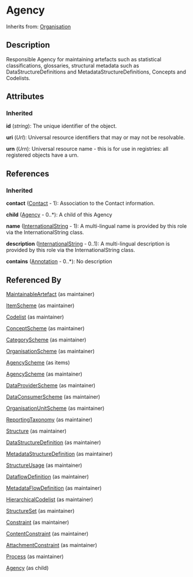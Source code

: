 
# Agency

Inherits from: [Organisation](Organisation.md)



## Description

Responsible Agency for maintaining artefacts such as statistical classifications, glossaries, structural metadata such as DataStructureDefinitions and MetadataStructureDefinitions, Concepts and Codelists.


## Attributes

### Inherited

**id** (*string*): The unique identifier of the object.

**uri** (*Url*): Universal resource identifiers that may or may not be resolvable.

**urn** (*Urn*): Universal resource name - this is for use in registries: all registered objects have a urn.



## References

### Inherited

**contact** ([Contact](Contact.md) - 1): Association to the Contact information.

**child** ([Agency](Agency.md) - 0..*): A child of this Agency

**name** ([InternationalString](../Base/InternationalString.md) - 1): A multi-lingual name is provided by this role via the InternationalString class.

**description** ([InternationalString](../Base/InternationalString.md) - 0..1): A multi-lingual description is provided by this role via the InternationalString class.

**contains** ([Annotation](../Base/Annotation.md) - 0..*): No description



## Referenced By

[MaintainableArtefact](../Base/MaintainableArtefact.md) (as maintainer)

[ItemScheme](../Base/ItemScheme.md) (as maintainer)

[Codelist](../Codelists/Codelist.md) (as maintainer)

[ConceptScheme](../ConceptSchemes/ConceptScheme.md) (as maintainer)

[CategoryScheme](../CategorySchemes/CategoryScheme.md) (as maintainer)

[OrganisationScheme](OrganisationScheme.md) (as maintainer)

[AgencyScheme](AgencyScheme.md) (as items)

[AgencyScheme](AgencyScheme.md) (as maintainer)

[DataProviderScheme](DataProviderScheme.md) (as maintainer)

[DataConsumerScheme](DataConsumerScheme.md) (as maintainer)

[OrganisationUnitScheme](OrganisationUnitScheme.md) (as maintainer)

[ReportingTaxonomy](../ReportingTaxonomies/ReportingTaxonomy.md) (as maintainer)

[Structure](../Base/Structure.md) (as maintainer)

[DataStructureDefinition](../DataStructureDefinitions/DataStructureDefinition.md) (as maintainer)

[MetadataStructureDefinition](../MetadataStructureDefinitions/MetadataStructureDefinition.md) (as maintainer)

[StructureUsage](../Base/StructureUsage.md) (as maintainer)

[DataflowDefinition](../DataStructureDefinitions/DataflowDefinition.md) (as maintainer)

[MetadataFlowDefinition](../MetadataStructureDefinitions/MetadataFlowDefinition.md) (as maintainer)

[HierarchicalCodelist](../HierarchicalCodelists/HierarchicalCodelist.md) (as maintainer)

[StructureSet](../StructureMaps/StructureSet.md) (as maintainer)

[Constraint](../Constraints/Constraint.md) (as maintainer)

[ContentConstraint](../Constraints/ContentConstraint.md) (as maintainer)

[AttachmentConstraint](../Constraints/AttachmentConstraint.md) (as maintainer)

[Process](../Process/Process.md) (as maintainer)

[Agency](Agency.md) (as child)


